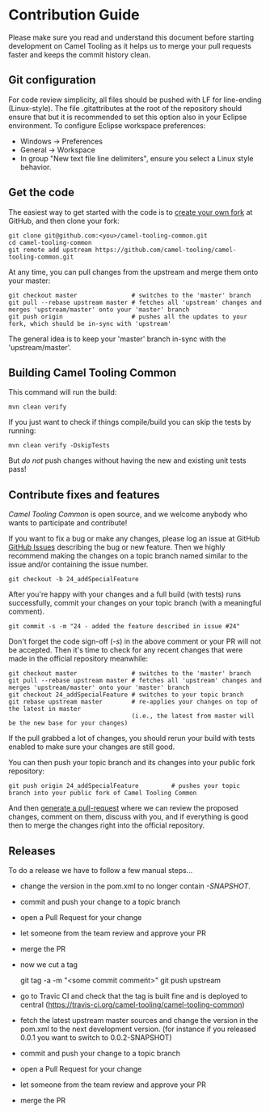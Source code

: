 # Contribution Guide

Please make sure you read and understand this document before starting development on Camel Tooling as it helps us to merge your pull requests faster and keeps the commit history clean.

## Git configuration

For code review simplicity, all files should be pushed with LF for line-ending (Linux-style).
The file .gitattributes at the root of the repository should ensure that but it is recommended to set this option also in your Eclipse environment.
To configure Eclipse workspace preferences:

- Windows -> Preferences
- General -> Workspace
- In group "New text file line delimiters", ensure you select a Linux style behavior.

## Get the code

The easiest way to get started with the code is to [create your own fork](http://help.github.com/forking/) at GitHub, and then clone your fork:

    git clone git@github.com:<you>/camel-tooling-common.git
    cd camel-tooling-common
    git remote add upstream https://github.com/camel-tooling/camel-tooling-common.git

At any time, you can pull changes from the upstream and merge them onto your master:

    git checkout master               # switches to the 'master' branch
    git pull --rebase upstream master # fetches all 'upstream' changes and merges 'upstream/master' onto your 'master' branch
    git push origin                   # pushes all the updates to your fork, which should be in-sync with 'upstream'

The general idea is to keep your 'master' branch in-sync with the 'upstream/master'.

## Building Camel Tooling Common

This command will run the build:

    mvn clean verify

If you just want to check if things compile/build you can skip the tests by running:

    mvn clean verify -DskipTests

But *do not* push changes without having the new and existing unit tests pass!

## Contribute fixes and features

_Camel Tooling Common_ is open source, and we welcome anybody who wants to participate and contribute!

If you want to fix a bug or make any changes, please log an issue at GitHub [GitHub Issues](https://github.com/camel-tooling/camel-tooling-common/issues) describing the bug or new feature. Then we highly recommend making the changes on a topic branch named similar to the issue and/or containing the issue number. 

    git checkout -b 24_addSpecialFeature

After you're happy with your changes and a full build (with tests) runs successfully, commit your changes on your topic branch (with a meaningful comment).

    git commit -s -m "24 - added the feature described in issue #24"

Don't forget the code sign-off (_-s_) in the above comment or your PR will not be accepted.
Then it's time to check for any recent changes that were made in the official repository meanwhile:

    git checkout master               # switches to the 'master' branch
    git pull --rebase upstream master # fetches all 'upstream' changes and merges 'upstream/master' onto your 'master' branch
    git checkout 24_addSpecialFeature # switches to your topic branch
    git rebase upstream master        # re-applies your changes on top of the latest in master
                                      (i.e., the latest from master will be the new base for your changes)

If the pull grabbed a lot of changes, you should rerun your build with tests enabled to make sure your changes are still good.

You can then push your topic branch and its changes into your public fork repository:

    git push origin 24_addSpecialFeature         # pushes your topic branch into your public fork of Camel Tooling Common

And then [generate a pull-request](http://help.github.com/pull-requests/) where we can review the proposed changes, comment on them, discuss with you, and if everything is good then to merge the changes right into the official repository.


## Releases

To do a release we have to follow a few manual steps...

- change the version in the pom.xml to no longer contain _-SNAPSHOT_. 
- commit and push your change to a topic branch
- open a Pull Request for your change
- let someone from the team review and approve your PR
- merge the PR
- now we cut a tag

    git tag -a <version> -m "<some commit commeńt>"
    git push upstream <version>

- go to Travic CI and check that the tag is built fine and is deployed to central (https://travis-ci.org/camel-tooling/camel-tooling-common)

- fetch the latest upstream master sources and change the version in the pom.xml to the next development version. (for instance if you released 0.0.1 you want to switch to 0.0.2-SNAPSHOT)
- commit and push your change to a topic branch
- open a Pull Request for your change
- let someone from the team review and approve your PR
- merge the PR
